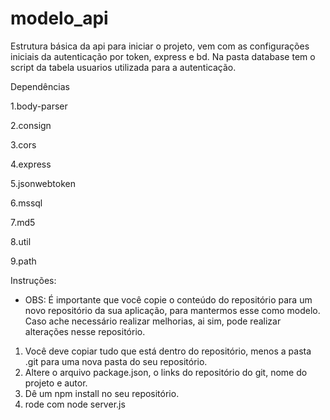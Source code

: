 # modelo_api

Estrutura básica da api para iniciar o projeto, vem com as configurações iniciais da autenticação por token, express e bd. Na pasta database tem o script da tabela usuarios utilizada para a autenticação.

Dependências

1.body-parser

2.consign

3.cors

4.express

5.jsonwebtoken

6.mssql

7.md5

8.util

9.path


Instruções:

- OBS: É importante que você copie o conteúdo do repositório para um novo repositório da sua aplicação, para mantermos esse como modelo. Caso ache necessário realizar melhorias, ai sim, pode realizar alterações nesse repositório.

1. Você deve copiar tudo que está dentro do repositório, menos a pasta .git para uma nova pasta do seu repositório.
2. Altere o arquivo package.json, o links do repositório do git, nome do projeto e autor.
3. Dê um npm install no seu repositório.
4. rode com node server.js


